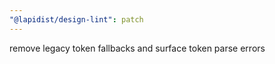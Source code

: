 ```yaml
---
"@lapidist/design-lint": patch
---
```


remove legacy token fallbacks and surface token parse errors

